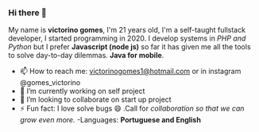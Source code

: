 ### Hi there 👋

<!--
**victorino3/victorino3** is a ✨ _special_ ✨ repository because its `README.md` (this file) appears on your GitHub profile.

Here are some ideas to get you started:

- 🔭 I’m currently working on ...
- 🌱 I’m currently learning ...
- 👯 I’m looking to collaborate on ...
- 🤔 I’m looking for help with ...
- 💬 Ask me about ...
- 📫 How to reach me: ...
- 😄 Pronouns: ...
- ⚡ Fun fact: ...
-->
My name is **victorino gomes**, I'm 21 years old, I'm a self-taught fullstack developer, I started programming in 2020.
I develop systems in _PHP and Python_ but I prefer **Javascript (node ​​js)** so far it has given me all the tools to solve day-to-day dilemmas.
**Java for mobile**.
- 📫 How to reach me: victorinogomes1@hotmail.com or in instagram @gomes_victorino
- 🔭 I’m currently working on self project
- 👯 I’m looking to collaborate on start up project
- ⚡ Fun fact: I love solve bugs 😄
.Call for _collaboration so that we can grow even more._
-Languages:
**Portuguese and English**
